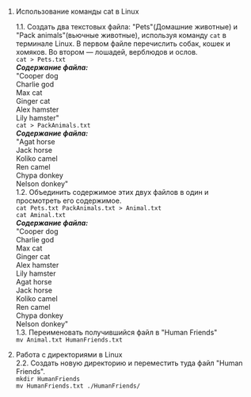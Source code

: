 1. Использование команды cat в Linux

    1.1. Создать два текстовых файла: "Pets"(Домашние животные) и "Pack animals"(вьючные животные), используя команду `cat` в терминале Linux. В первом файле перечислить собак, кошек и хомяков. Во втором — лошадей, верблюдов и ослов.\
   `cat > Pets.txt`\
   ___Содержание файла:___\
   "Cooper dog\
   Charlie god\
   Max cat\
   Ginger cat\
   Alex hamster\
   Lily hamster"\
   `cat > PackAnimals.txt`\
   ___Содержание файла:___\
   "Agat horse\
   Jack horse\
   Koliko camel\
   Ren camel\
   Chypa donkey\
   Nelson donkey"\
   1.2. Объединить содержимое этих двух файлов в один и просмотреть его содержимое.\
   `cat Pets.txt PackAnimals.txt > Animal.txt`\
   `cat Aminal.txt`\
   ___Содержание файла:___\
   "Cooper dog\
   Charlie god\
   Max cat\
   Ginger cat\
   Alex hamster\
   Lily hamster\
   Agat horse\
   Jack horse\
   Koliko camel\
   Ren camel\
   Chypa donkey\
   Nelson donkey"\
   1.3. Переименовать получившийся файл в "Human Friends"\
   `mv Animal.txt HumanFriends.txt`

2. Работа с директориями в Linux\
   2.2. Создать новую директорию и переместить туда файл "Human Friends".\
   `mkdir HumanFriends`\
   `mv HumanFriends.txt ./HumanFriends/`